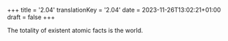+++
title = '2.04'
translationKey = '2.04'
date = 2023-11-26T13:02:21+01:00
draft = false
+++

The totality of existent atomic facts is the world.
